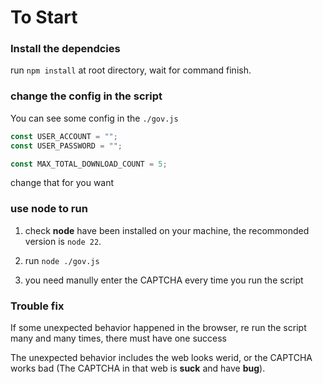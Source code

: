 # To Start

### Install the dependcies
run `npm install` at root directory, wait for command finish.

### change the config in the script
You can see some config in the `./gov.js`

``` js
const USER_ACCOUNT = "";
const USER_PASSWORD = "";

const MAX_TOTAL_DOWNLOAD_COUNT = 5;
```

change that for you want

### use node to run

1. check **node** have been installed on your machine, the recommonded version is `node 22`.

2. run `node ./gov.js`

3. you need manully enter the CAPTCHA every time you run the script

### Trouble fix

If some unexpected behavior happened in the browser, re run the script many and many times, there must have one success

The unexpected behavior includes the web looks werid, or the CAPTCHA works bad (The CAPTCHA in that web is **suck** and have **bug**).